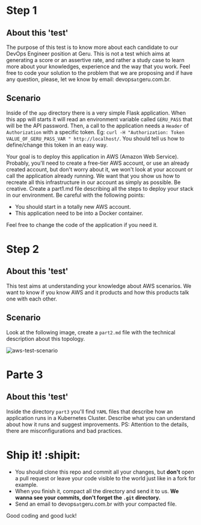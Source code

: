 # Step 1

## About this 'test'

The purpose of this test is to know more about each candidate to our DevOps Engineer position at Geru. This is not a test which aims at generating a score or an assertive rate, and rather a study case to learn more about your knowledges, experience and the way that you work. Feel free to code your solution to the problem that we are proposing and if have any question, please, let we know by email: devops`at`geru.com.br.

## Scenario

Inside of the `app` directory there is a very simple Flask application. When this app will starts it will read an environment variable called `GERU_PASS` that will be the API password. Then, a call to the application needs a `Header` of `Authorization` with a specific token. Eg: `curl -H "Authorization: Token VALUE_OF_GERU_PASS_VAR " http://localhost/`. You should tell us how to define/change this token in an easy way.

Your goal is to deploy this application in AWS (Amazon Web Service). Probably, you'll need to create a free-tier AWS account, or use an already created account, but don't worry about it, we won't look at your account or call the application already running. We want that you show us how to recreate all this infrastructure in our account as simply as possible. Be creative. Create a part1.md file describing all the steps to deploy your stack in our environment. Be careful with the following points:

* You should start in a totally new AWS account.
* This application need to be into a Docker container.

Feel free to change the code of the application if you need it.

# Step 2

## About this 'test'

This test aims at understanding your knowledge about AWS scenarios. We want to know if you know AWS and it products and how this products talk one with each other.

## Scenario

Look at the following image, create a `part2.md` file with the technical description about this topology.

![aws-test-scenario](https://user-images.githubusercontent.com/29125605/29424258-5d7d5c2a-8355-11e7-9701-2fb26621b6b0.png)

# Parte 3

## About this 'test'

Inside the directory `part3` you'll find `YAML` files that describe how an application runs in a Kubernetes Cluster. 
Describe what you can understand about how it runs and suggest improvements. 
PS: Attention to the details, there are misconfigurations and bad practices.

# Ship it! :shipit:

* You should clone this repo and commit all your changes, but **don't** open a pull request or leave your code visible to the world just like in a fork for example.
* When you finish it, compact all the directory and send it to us. **We wanna see your commits, don't forget the `.git` directory.**
* Send an email to devops`at`geru.com.br with your compacted file.

Good coding and good luck!
